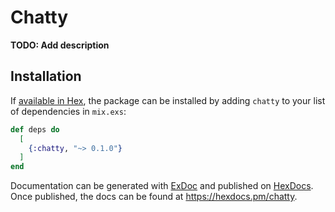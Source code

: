 # Chatty

**TODO: Add description**

## Installation

If [available in Hex](https://hex.pm/docs/publish), the package can be installed
by adding `chatty` to your list of dependencies in `mix.exs`:

```elixir
def deps do
  [
    {:chatty, "~> 0.1.0"}
  ]
end
```

Documentation can be generated with [ExDoc](https://github.com/elixir-lang/ex_doc)
and published on [HexDocs](https://hexdocs.pm). Once published, the docs can
be found at <https://hexdocs.pm/chatty>.


